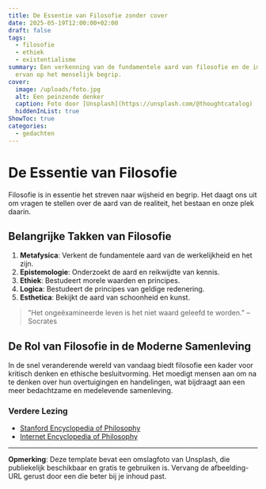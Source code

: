 ```yaml
---
title: De Essentie van Filosofie zonder cover
date: 2025-05-19T12:00:00+02:00
draft: false
tags:
  - filosofie
  - ethiek
  - existentialisme
summary: Een verkenning van de fundamentele aard van filosofie en de impact
  ervan op het menselijk begrip.
cover:
  image: /uploads/foto.jpg
  alt: Een peinzende denker
  caption: Foto door [Unsplash](https://unsplash.com/@thoughtcatalog)
  hiddenInList: true
ShowToc: true
categories:
  - gedachten
---
```


# De Essentie van Filosofie

Filosofie is in essentie het streven naar wijsheid en begrip. Het daagt ons uit om vragen te stellen over de aard van de realiteit, het bestaan en onze plek daarin.

## Belangrijke Takken van Filosofie

1. **Metafysica**: Verkent de fundamentele aard van de werkelijkheid en het zijn.  
2. **Epistemologie**: Onderzoekt de aard en reikwijdte van kennis.  
3. **Ethiek**: Bestudeert morele waarden en principes.  
4. **Logica**: Bestudeert de principes van geldige redenering.  
5. **Esthetica**: Bekijkt de aard van schoonheid en kunst.  

> "Het ongeëxamineerde leven is het niet waard geleefd te worden." – Socrates

## De Rol van Filosofie in de Moderne Samenleving

In de snel veranderende wereld van vandaag biedt filosofie een kader voor kritisch denken en ethische besluitvorming. Het moedigt mensen aan om na te denken over hun overtuigingen en handelingen, wat bijdraagt aan een meer bedachtzame en medelevende samenleving.

### Verdere Lezing

- [Stanford Encyclopedia of Philosophy](https://plato.stanford.edu/)  
- [Internet Encyclopedia of Philosophy](https://www.iep.utm.edu/)  

---

**Opmerking**: Deze template bevat een omslagfoto van Unsplash, die publiekelijk beschikbaar en gratis te gebruiken is. Vervang de afbeelding-URL gerust door een die beter bij je inhoud past.
